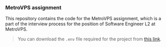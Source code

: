 ### MetroVPS assignment
This repository contains the code for the MetroVPS assignment, which is a part of the interview process for the position of Software Engineer L2 at MetroVPS.

> You can download the `.env` file required for the project from [this link](https://drive.google.com/file/d/11I6ZTbwzH2SsH1HwHlCWQPIkoJY_2VdN/view?usp=drive_link).